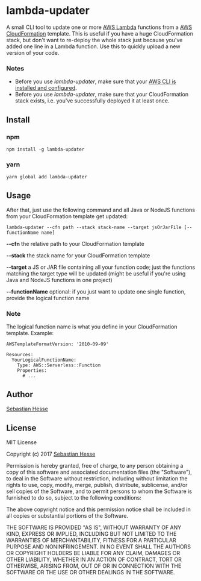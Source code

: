 # lambda-updater
A small CLI tool to update one or more [AWS Lambda](https://aws.amazon.com/lambda/) functions from a
[AWS CloudFormation](https://aws.amazon.com/cloudformation/) template.
This is useful if you have a huge CloudFormation stack, but don't want to re-deploy the whole stack
just because you've added one line in a Lambda function. Use this to quickly upload a new version of your code.

### Notes
- Before you use *lambda-updater*, make sure that your
[AWS CLI is installed and configured](http://docs.aws.amazon.com/cli/latest/userguide/installing.html).
- Before you use *lambda-updater*, make sure that your CloudFormation stack exists, i.e. you've successfully
deployed it at least once.


## Install

### npm
```
npm install -g lambda-updater
```

### yarn

```
yarn global add lambda-updater
```

## Usage

After that, just use the following command and all Java or NodeJS functions from your CloudFormation template
get updated:

```
lambda-updater --cfn path --stack stack-name --target jsOrJarFile [--functionName name]
```

**--cfn** the relative path to your CloudFormation template

**--stack** the stack name for your CloudFormation template

**--target** a JS or JAR file containing all your function code; just the functions matching the target type will be
updated (might be useful if you're using Java and NodeJS functions in one project)

**--functionName** optional: if you just want to update one single function, provide the logical function name

### Note
The logical function name is what you define in your CloudFormation template. Example:
```
AWSTemplateFormatVersion: '2010-09-09'

Resources:
  YourLogicalFunctionName:
    Type: AWS::Serverless::Function
    Properties:
      # ...
```


## Author

[Sebastian Hesse](https://www.sebastianhesse.de)


## License

MIT License

Copyright (c) 2017 [Sebastian Hesse](https://www.sebastianhesse.de)

Permission is hereby granted, free of charge, to any person obtaining a copy
of this software and associated documentation files (the "Software"), to deal
in the Software without restriction, including without limitation the rights
to use, copy, modify, merge, publish, distribute, sublicense, and/or sell
copies of the Software, and to permit persons to whom the Software is
furnished to do so, subject to the following conditions:

The above copyright notice and this permission notice shall be included in all
copies or substantial portions of the Software.

THE SOFTWARE IS PROVIDED "AS IS", WITHOUT WARRANTY OF ANY KIND, EXPRESS OR
IMPLIED, INCLUDING BUT NOT LIMITED TO THE WARRANTIES OF MERCHANTABILITY,
FITNESS FOR A PARTICULAR PURPOSE AND NONINFRINGEMENT. IN NO EVENT SHALL THE
AUTHORS OR COPYRIGHT HOLDERS BE LIABLE FOR ANY CLAIM, DAMAGES OR OTHER
LIABILITY, WHETHER IN AN ACTION OF CONTRACT, TORT OR OTHERWISE, ARISING FROM,
OUT OF OR IN CONNECTION WITH THE SOFTWARE OR THE USE OR OTHER DEALINGS IN THE
SOFTWARE.
